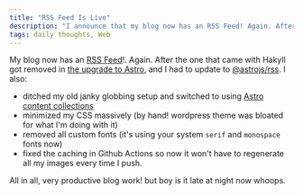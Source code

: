 ```yaml
---
title: "RSS Feed Is Live"
description: "I announce that my blog now has an RSS Feed! Again. After the one that came with Hakyll was removed and I had to add back in one for Astro."
tags: daily thoughts, Web
---
```


My blog now has an [RSS Feed](https://blog.duvallj.pw/rss.xml)!. Again. After the one that came with Hakyll got removed in [the upgrade to Astro](/posts/2023-10-22-new-blog-framework.html), and I had to update to [@astrojs/rss](https://docs.astro.build/en/guides/rss/). I also:

- ditched my old janky globbing setup and switched to using [Astro content collections](https://docs.astro.build/en/tutorials/add-content-collections/)
- minimized my CSS massively (by hand! wordpress theme was bloated for what I'm doing with it)
- removed all custom fonts (it's using your system `serif` and `monospace` fonts now)
- fixed the caching in Github Actions so now it won't have to regenerate all my images every time I push.

All in all, very productive blog work! but boy is it late at night now whoops.
